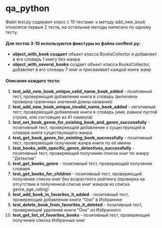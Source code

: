 # qa_python

Файл test.py содержит класс с 10 тестами: к методу add_new_book относятся первые 2 теста, на остальные методы написано по одному тесту.

#### Для тестов 3-10 используются фикстуры из файла conftest.py:
+ **object_with_book создает** объект класса BooksCollector и добавляет в его словарь 1 книгу без жанра
+ **object_with_several_books** создает объект класса BooksCollector, добавляет в его словарь 7 книг и присваивает каждой книге жанр

#### Описание каждого теста:
1) **test_add_new_book_unique_valid_name_book_added** - позитивный тест, проверяющий добавление книги в словарь 
(включена проверка граничных значений длины названия)
2) **test_add_new_book_unique_invalid_name_book_added** - негативный тест, проверяющий добавление книги в словарь 
(имя, равное пустой строке, или состоящее из 41 символа)
3) **test_set_book_genre_for_existing_book_and_genre_successfully** - позитивный тест, проверяющий добавление к существующей 
в словаре книге существующего жанра
4) **test_get_book_genre_for_existing_book_successfully** - позитивный тест, проверяющий получение жанра книги по её имени
5) **test_books_with_specific_genre_detectives_successfully** - позитивный тест, проверяющий получение списка книг по жанру "Детектив"
6) **test_get_books_genre** - позитивный тест, проверяющий получение словаря
7) **test_get_books_for_children** - позитивный тест, проверяющий получение списка книг без возрастного рейтинга 
(проверка на отсутствие в полученной списке книг жанров из списка genre_age_rating)
8) **test_add_book_in_favorites_it_added** - позитивный тест, проверяющий добавление книги "Оно" в Избранное
9) **test_delete_book_from_favorites_it_deleted** - позитивный тест, проверяющий удаление книги "Оно" из Избранного
10) **test_get_list_of_favorites_books** - позитивный тест, проверяющий получение списка Избранных книг